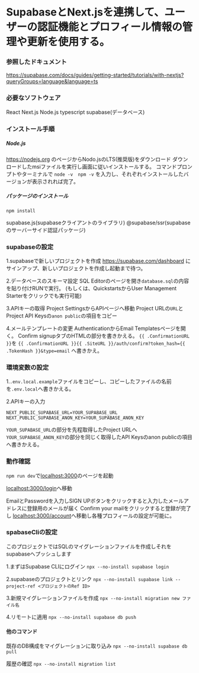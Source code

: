 # SupabaseとNext.jsを連携して、ユーザーの認証機能とプロフィール情報の管理や更新を使用する。

### 参照したドキュメント

https://supabase.com/docs/guides/getting-started/tutorials/with-nextjs?queryGroups=language&language=ts

### 必要なソフトウェア

React
Next.js
Node.js
typescript
supabase(データベース)

### インストール手順

##### Node.js

https://nodejs.org のページからNodo.jsのLTS(推奨版)をダウンロード
ダウンロードしたmsiファイルを実行し画面に従いインストールする。
コマンドプロンプトやターミナルで
`node -v`　`npm -v`
を入力し、それぞれインストールしたバージョンが表示されれば完了。

##### パッケージのインストール

`npm install`

supabase.js(supabaseクライアントのライブラリ)
@supabase/ssr(supabaseのサーバーサイド認証パッケージ)

### supabaseの設定

1.supabaseで新しいプロジェクトを作成
https://supabase.com/dashboard にサインアップ、新しいプロジェクトを作成し起動まで待つ。

2.データベースのスキーマ設定
SQL Editorのページを開き`database.sql`の内容を貼り付けRUNで実行。
(もしくは、QuickstartsからUser Management Starterをクリックでも実行可能)

3.APIキーの取得
Project SettingsからAPIページへ移動
Project URLの`URL`とProject API Keysの`anon public`の項目をコピー

4.メールテンプレートの変更
AuthenticationからEmail Templatesページを開く。
Confirm signupタブのHTMLの部分を書きかえる。
`{{ .ConfirmationURL }}`を
`{{ .ConfirmationURL }}{{ .SiteURL }}/auth/confirm?token_hash={{ .TokenHash }}&type=email`
へ書きかえ。

### 環境変数の設定

1.`.env.local.example`ファイルをコピーし、コピーしたファイルの名前を`.env.local`へ書きかえる。

2.APIキーの入力

```.env.local
NEXT_PUBLIC_SUPABASE_URL=YOUR_SUPABASE_URL
NEXT_PUBLIC_SUPABASE_ANON_KEY=YOUR_SUPABASE_ANON_KEY
```

`YOUR_SUPABASE_URL`の部分を先程取得したProject URLへ
`YOUR_SUPABASE_ANON_KEY`の部分を同じく取得したAPI Keysのanon publicの項目へ書きかえる。

### 動作確認

`npm run dev`で[localhost:3000](http://localhost:3000)のページを起動

[localhost:3000/login](http://localhost:3000/login)へ移動

EmailとPasswordを入力しSIGN UPボタンをクリックすると入力したメールアドレスに登録用のメールが届く
Confirm your mailをクリックすると登録が完了し
[localhost:3000/account](http://localhost:3000/account)へ移動し各種プロフィールの設定が可能に。

### spabaseCliの設定

このプロジェクトではSQLのマイグレーションファイルを作成しそれをsupabaseへプッシュします

1.まずはSupabase CLIにログイン
`npx --no-install supabase login`

2.supabaseのプロジェクトとリンク
`npx --no-install supabase link --project-ref <プロジェクトのRef ID>`

3.新規マイグレーションファイルを作成
`npx --no-install migration new ファイル名`

4.リモートに適用
`npx --no-install supabase db push`

#### 他のコマンド

既存のDB構成をマイグレーションに取り込み
`npx --no-install supabase db pull`

履歴の確認
`npx --no-install migration list`
